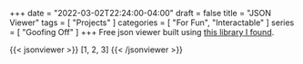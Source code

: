 +++
date = "2022-03-02T22:24:00-04:00"
draft = false
title = "JSON Viewer"
tags = [ "Projects" ]
categories = [ "For Fun", "Interactable" ]
series = [ "Goofing Off" ]
+++
Free json viewer built using [this library I found](https://github.com/summerstyle/jsonTreeViewer).

{{< jsonviewer >}}
[1, 2, 3]
{{< /jsonviewer >}}
